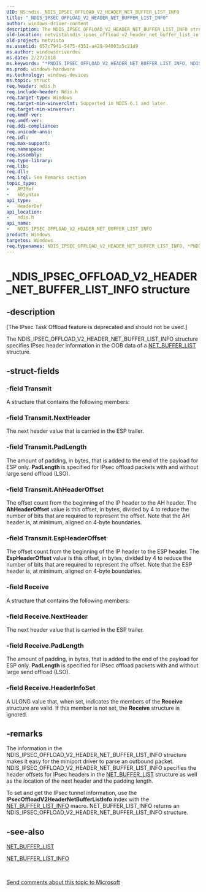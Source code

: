 ```yaml
---
UID: NS:ndis._NDIS_IPSEC_OFFLOAD_V2_HEADER_NET_BUFFER_LIST_INFO
title: "_NDIS_IPSEC_OFFLOAD_V2_HEADER_NET_BUFFER_LIST_INFO"
author: windows-driver-content
description: The NDIS_IPSEC_OFFLOAD_V2_HEADER_NET_BUFFER_LIST_INFO structure specifies IPsec header information in the OOB data of a NET_BUFFER_LIST structure.
old-location: netvista\ndis_ipsec_offload_v2_header_net_buffer_list_info.htm
old-project: netvista
ms.assetid: 657c7941-5475-4351-a429-94003a5c21d9
ms.author: windowsdriverdev
ms.date: 2/27/2018
ms.keywords: "*PNDIS_IPSEC_OFFLOAD_V2_HEADER_NET_BUFFER_LIST_INFO, NDIS_IPSEC_OFFLOAD_V2_HEADER_NET_BUFFER_LIST_INFO, NDIS_IPSEC_OFFLOAD_V2_HEADER_NET_BUFFER_LIST_INFO structure [Network Drivers Starting with Windows Vista], PNDIS_IPSEC_OFFLOAD_V2_HEADER_NET_BUFFER_LIST_INFO, PNDIS_IPSEC_OFFLOAD_V2_HEADER_NET_BUFFER_LIST_INFO structure pointer [Network Drivers Starting with Windows Vista], _NDIS_IPSEC_OFFLOAD_V2_HEADER_NET_BUFFER_LIST_INFO, ndis/NDIS_IPSEC_OFFLOAD_V2_HEADER_NET_BUFFER_LIST_INFO, ndis/PNDIS_IPSEC_OFFLOAD_V2_HEADER_NET_BUFFER_LIST_INFO, netvista.ndis_ipsec_offload_v2_header_net_buffer_list_info, task_offload_IPsecv2_ref_696f856b-fb77-437d-ba9d-0b00b71d1cab.xml"
ms.prod: windows-hardware
ms.technology: windows-devices
ms.topic: struct
req.header: ndis.h
req.include-header: Ndis.h
req.target-type: Windows
req.target-min-winverclnt: Supported in NDIS 6.1 and later.
req.target-min-winversvr: 
req.kmdf-ver: 
req.umdf-ver: 
req.ddi-compliance: 
req.unicode-ansi: 
req.idl: 
req.max-support: 
req.namespace: 
req.assembly: 
req.type-library: 
req.lib: 
req.dll: 
req.irql: See Remarks section
topic_type:
-	APIRef
-	kbSyntax
api_type:
-	HeaderDef
api_location:
-	ndis.h
api_name:
-	NDIS_IPSEC_OFFLOAD_V2_HEADER_NET_BUFFER_LIST_INFO
product: Windows
targetos: Windows
req.typenames: NDIS_IPSEC_OFFLOAD_V2_HEADER_NET_BUFFER_LIST_INFO, *PNDIS_IPSEC_OFFLOAD_V2_HEADER_NET_BUFFER_LIST_INFO
---
```


# _NDIS_IPSEC_OFFLOAD_V2_HEADER_NET_BUFFER_LIST_INFO structure


## -description


<p class="CCE_Message">[The IPsec Task Offload feature is deprecated and should not be used.]

The NDIS_IPSEC_OFFLOAD_V2_HEADER_NET_BUFFER_LIST_INFO structure specifies IPsec header information in
  the OOB data of a 
  <a href="https://msdn.microsoft.com/library/windows/hardware/ff568388">NET_BUFFER_LIST</a> structure.


## -struct-fields




### -field Transmit

A structure that contains the following members:


### -field Transmit.NextHeader

The next header value that is carried in the ESP trailer.


### -field Transmit.PadLength

The amount of padding, in bytes, that is added to the end of the payload for ESP only. 
       <b>PadLength</b> is specified for IPsec offload packets with and without large send offload (LSO).


### -field Transmit.AhHeaderOffset

The offset count from the beginning of the IP header to the AH header. The 
       <b>AhHeaderOffset</b> value is this offset, in bytes, divided by 4 to reduce the number of bits that
       are required to represent the offset. Note that the AH header is, at minimum, aligned on 4-byte
       boundaries.


### -field Transmit.EspHeaderOffset

The offset count from the beginning of the IP header to the ESP header. The 
       <b>EspHeaderOffset</b> value is this offset, in bytes, divided by 4 to reduce the number of bits that
       are required to represent the offset. Note that the ESP header is, at minimum, aligned on 4-byte
       boundaries.


### -field Receive

A structure that contains the following members:


### -field Receive.NextHeader

The next header value that is carried in the ESP trailer.


### -field Receive.PadLength

The amount of padding, in bytes, that is added to the end of the payload for ESP only. 
       <b>PadLength</b> is specified for IPsec offload packets with and without large send offload (LSO).


### -field Receive.HeaderInfoSet

A ULONG value that, when set, indicates the members of the 
       <b>Receive</b> structure are valid. If this member is not set, the 
       <b>Receive</b> structure is ignored.


## -remarks



The information in the NDIS_IPSEC_OFFLOAD_V2_HEADER_NET_BUFFER_LIST_INFO structure makes it easy for
    the miniport driver to parse an outbound packet. NDIS_IPSEC_OFFLOAD_V2_HEADER_NET_BUFFER_LIST_INFO
    specifies the header offsets for IPsec headers in the 
    <a href="https://msdn.microsoft.com/library/windows/hardware/ff568388">NET_BUFFER_LIST</a> structure as well as the
    location of the next header and the padding length.

To set and get the IPsec tunnel information, use the 
    <b>IPsecOffloadV2HeaderNetBufferListInfo</b> index with the 
    <a href="https://msdn.microsoft.com/library/windows/hardware/ff568401">NET_BUFFER_LIST_INFO</a> macro.
    NET_BUFFER_LIST_INFO returns an NDIS_IPSEC_OFFLOAD_V2_HEADER_NET_BUFFER_LIST_INFO structure.




## -see-also




<a href="https://msdn.microsoft.com/library/windows/hardware/ff568388">NET_BUFFER_LIST</a>



<a href="https://msdn.microsoft.com/library/windows/hardware/ff568401">NET_BUFFER_LIST_INFO</a>
 

 

<a href="mailto:wsddocfb@microsoft.com?subject=Documentation%20feedback [netvista\netvista]:%20NDIS_IPSEC_OFFLOAD_V2_HEADER_NET_BUFFER_LIST_INFO structure%20 RELEASE:%20(2/27/2018)&amp;body=%0A%0APRIVACY STATEMENT%0A%0AWe use your feedback to improve the documentation. We don't use your email address for any other purpose, and we'll remove your email address from our system after the issue that you're reporting is fixed. While we're working to fix this issue, we might send you an email message to ask for more info. Later, we might also send you an email message to let you know that we've addressed your feedback.%0A%0AFor more info about Microsoft's privacy policy, see http://privacy.microsoft.com/en-us/default.aspx." title="Send comments about this topic to Microsoft">Send comments about this topic to Microsoft</a>

